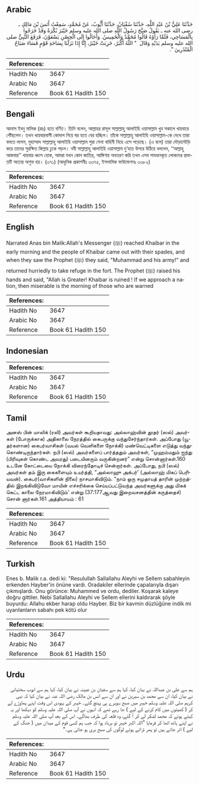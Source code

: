 ## Arabic


<div dir="rtl" lang="ar" style={{fontSize:'larger',backgroundColor:'#f8f9fa',padding:20}}>
حَدَّثَنَا عَلِيُّ بْنُ عَبْدِ اللَّهِ، حَدَّثَنَا سُفْيَانُ، حَدَّثَنَا أَيُّوبُ، عَنْ مُحَمَّدٍ، سَمِعْتُ أَنَسَ بْنَ مَالِكٍ ـ رضى الله عنه ـ يَقُولُ صَبَّحَ رَسُولُ اللَّهِ صلى الله عليه وسلم خَيْبَرَ بُكْرَةً وَقَدْ خَرَجُوا بِالْمَسَاحِي، فَلَمَّا رَأَوْهُ قَالُوا مُحَمَّدٌ وَالْخَمِيسُ‏.‏ وَأَحَالُوا إِلَى الْحِصْنِ يَسْعَوْنَ، فَرَفَعَ النَّبِيُّ صلى الله عليه وسلم يَدَيْهِ وَقَالَ ‏ "‏ اللَّهُ أَكْبَرُ، خَرِبَتْ خَيْبَرُ، إِنَّا إِذَا نَزَلْنَا بِسَاحَةِ قَوْمٍ فَسَاءَ صَبَاحُ الْمُنْذَرِينَ ‏"‏‏.‏
</div>
<div style={{backgroundColor:'#f8f9fa',padding:20, marginBottom: 10}}><table> <thead> <tr> <th>References:</th> <th></th> </tr> </thead> <tbody><tr><td>Hadith No</td><td>3647</td></tr><tr><td>Arabic No</td><td>3647</td></tr><tr><td>Reference</td><td>Book 61 Hadith 150</td></tr></tbody></table></div>

## Bengali


<div dir="ltr" lang="bn" style={{fontSize:'larger',backgroundColor:'#f8f9fa',padding:20}}>
আনাস ইবনু মালিক (রাঃ) হতে বর্ণিত। তিনি বলেন, আল্লাহর রাসূল সাল্লাল্লাহু আলাইহি ওয়াসাল্লাম খুব সকালে খায়বারে পৌঁছলেন। তখন খায়বারবাসী কোদাল নিয়ে ঘর হতে বের হচ্ছিল। তাঁকে সাল্লাল্লাহু আলাইহি ওয়াসাল্লাম-কে দেখে তারা বলতে লাগল, মুহাম্মাদ সাল্লাল্লাহু আলাইহি ওয়াসাল্লাম পুরা সেনা বাহিনী নিয়ে এসে পড়েছে। (এ বলে) তারা দৌড়াদৌড়ি করে তাদের সুরক্ষিত কিল্লায় ঢুকে পড়ল। নবী সাল্লাল্লাহু আলাইহি ওয়াসাল্লাম দু’হাত উপরে উঠিয়ে বললেন, ‘‘আল্লাহু আকবার’’ খায়বার ধ্বংস হোক, আমরা যখন কোন জাতির, আঙ্গিণায় অবতরণ করি তখন এসব সাবধানকৃত লোকদের প্রভাতটি অত্যন্ত অশুভ হয়। (৩৭১) (আধুনিক প্রকাশনীঃ ৩৩৭৫, ইসলামিক ফাউন্ডেশনঃ ৩৩৮২)
</div>
<div style={{backgroundColor:'#f8f9fa',padding:20, marginBottom: 10}}><table> <thead> <tr> <th>References:</th> <th></th> </tr> </thead> <tbody><tr><td>Hadith No</td><td>3647</td></tr><tr><td>Arabic No</td><td>3647</td></tr><tr><td>Reference</td><td>Book 61 Hadith 150</td></tr></tbody></table></div>

## English


<div dir="ltr" lang="en" style={{fontSize:'larger',backgroundColor:'#f8f9fa',padding:20}}>
Narrated Anas bin Malik:Allah's Messenger (ﷺ) reached Khaibar in the early morning and the people of Khaibar came out with their spades, and when they saw the Prophet (ﷺ) they said, "Muhammad and his army!" and returned hurriedly to take refuge in the fort. The Prophet (ﷺ) raised his hands and said, "Allah is Greater! Khaibar is ruined ! If we approach a nation, then miserable is the morning of those who are warned
</div>
<div style={{backgroundColor:'#f8f9fa',padding:20, marginBottom: 10}}><table> <thead> <tr> <th>References:</th> <th></th> </tr> </thead> <tbody><tr><td>Hadith No</td><td>3647</td></tr><tr><td>Arabic No</td><td>3647</td></tr><tr><td>Reference</td><td>Book 61 Hadith 150</td></tr></tbody></table></div>

## Indonesian


<div dir="ltr" lang="id" style={{fontSize:'larger',backgroundColor:'#f8f9fa',padding:20}}>

</div>
<div style={{backgroundColor:'#f8f9fa',padding:20, marginBottom: 10}}><table> <thead> <tr> <th>References:</th> <th></th> </tr> </thead> <tbody><tr><td>Hadith No</td><td>3647</td></tr><tr><td>Arabic No</td><td>3647</td></tr><tr><td>Reference</td><td>Book 61 Hadith 150</td></tr></tbody></table></div>

## Tamil


<div dir="ltr" lang="ta" style={{fontSize:'larger',backgroundColor:'#f8f9fa',padding:20}}>
அனஸ் பின் மாலிக் (ரலி) அவர்கள் கூறியதாவது: அல்லாஹ்வின் தூதர் (ஸல்) அவர்கள் (போருக்காக) அதிகாலை நேரத்தில் கைபருக்கு வந்துசேர்ந்தார்கள். அப்போது (யூதர்களான) கைபர்வாசிகள் (வயல் வெளிகளை நோக்கி) மண்வெட்டிகளை எடுத்து வந்துகொண்டிருந்தார்கள். நபி (ஸல்) அவர்களைப் பார்த்ததும் அவர்கள், “முஹம்மதும் ஐந்து (பிரிவுகள் கொண்ட அவரது) படையினரும் வருகின்றனர்” என்று சொன்னார்கள்.160 உடனே கோட்டையை நோக்கி விரைந்தோடிச் சென்றார்கள். அப்போது, நபி (ஸல்) அவர்கள் தம் இரு கைகளையும் உயர்த்தி, “அல்லாஹு அக்பர்' (அல்லாஹ் மிகப் பெரியவன்). கைபர்(வாசிகளின் நிலை) நாசமாகிவிடும். “நாம் ஒரு சமுதாயத் தாரின் முற்றத்தில் இறங்கிவிடுவோ மாயின் எச்சரிக்கை செய்யப்பட்டுவந்த அவர்களுக்கு அது மிகக் கெட்ட காலை நேரமாகிவிடும்' என்று (37:177ஆவது இறைவசனத்தின் கருத்தைச்) சொன் னார்கள்.161 அத்தியாயம் : 61
</div>
<div style={{backgroundColor:'#f8f9fa',padding:20, marginBottom: 10}}><table> <thead> <tr> <th>References:</th> <th></th> </tr> </thead> <tbody><tr><td>Hadith No</td><td>3647</td></tr><tr><td>Arabic No</td><td>3647</td></tr><tr><td>Reference</td><td>Book 61 Hadith 150</td></tr></tbody></table></div>

## Turkish


<div dir="ltr" lang="tr" style={{fontSize:'larger',backgroundColor:'#f8f9fa',padding:20}}>
Enes b. Malik r.a. dedi ki: "Resulullah Sallallahu Aleyhi ve Sellem sabahleyin erkenden Hayber'in önüne vardı. Oradakiler ellerinde çapalarıyla dışarı çıkmışlardı. Onu görünce: Muhammed ve ordu, dediler. Koşarak kaleye doğru gittiler. Nebi Sallallahu Aleyhi ve Sellem ellerini kaldırarak şöyle buyurdu: Allahu ekber harap oldu Hayber. Biz bir kavmin düzlüğüne indik mi uyarılanların sabahı pek kötü olur
</div>
<div style={{backgroundColor:'#f8f9fa',padding:20, marginBottom: 10}}><table> <thead> <tr> <th>References:</th> <th></th> </tr> </thead> <tbody><tr><td>Hadith No</td><td>3647</td></tr><tr><td>Arabic No</td><td>3647</td></tr><tr><td>Reference</td><td>Book 61 Hadith 150</td></tr></tbody></table></div>

## Urdu


<div dir="rtl" lang="ur" style={{fontSize:'larger',backgroundColor:'#f8f9fa',padding:20}}>
ہم سے علی بن عبداللہ نے بیان کیا، کہا ہم سے سفیان بن عیینہ نے بیان کیا، کہا ہم سے ایوب سختیانی نے بیان کیا، ان سے محمد بن سیرین نے اور ان سے انس بن مالک رضی اللہ عنہ نے بیان کیا کہ نبی کریم صلی اللہ علیہ وسلم خیبر میں صبح سویرے ہی پہنچ گئے۔ خیبر کے یہودی اس وقت اپنے پھاوڑے لے کر ( کھیتوں میں کام کرنے کے لیے ) جا رہے تھے کہ انہوں نے آپ صلی اللہ علیہ وسلم کو دیکھا اور یہ کہتے ہوئے کہ محمد لشکر لے کر آ گئے، وہ قلعہ کی طرف بھاگے۔ اس کے بعد آپ صلی اللہ علیہ وسلم نے اپنے ہاتھ اٹھا کر فرمایا ”اللہ اکبر خیبر تو برباد ہوا کہ جب ہم کسی قوم کے میدان میں ( جنگ کے لیے ) اتر جاتے ہیں تو پھر ڈرائے ہوئے لوگوں کی صبح بری ہو جاتی ہے۔“
</div>
<div style={{backgroundColor:'#f8f9fa',padding:20, marginBottom: 10}}><table> <thead> <tr> <th>References:</th> <th></th> </tr> </thead> <tbody><tr><td>Hadith No</td><td>3647</td></tr><tr><td>Arabic No</td><td>3647</td></tr><tr><td>Reference</td><td>Book 61 Hadith 150</td></tr></tbody></table></div>